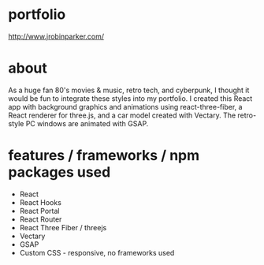 # portfolio
http://www.jrobinparker.com/

# about
As a huge fan 80's movies & music, retro tech, and cyberpunk, I thought it would be fun to integrate these styles into my portfolio. I created this React app with background graphics and animations using react-three-fiber, a React renderer for three.js, and a car model created with Vectary. The retro-style PC windows are animated with GSAP. 

# features / frameworks / npm packages used
* React
* React Hooks
* React Portal
* React Router
* React Three Fiber / threejs
* Vectary
* GSAP
* Custom CSS - responsive, no frameworks used
